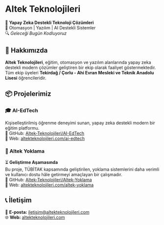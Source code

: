 # Altek Teknolojileri  
🚀 **Yapay Zeka Destekli Teknoloji Çözümleri**  
🤖 Otomasyon | Yazılım | AI Destekli Sistemler  
🔍 *Geleceği Bugün Kodluyoruz*

## 🧠 Hakkımızda  
**Altek Teknolojileri**, eğitim, otomasyon ve yazılım alanlarında yapay zeka destekli modern çözümler geliştiren bir ekip olarak faaliyet göstermektedir.  
Tüm ekip üyeleri **Tekirdağ / Çorlu - Ahi Evran Mesleki ve Teknik Anadolu Lisesi** öğrencileridir.

## 📦 Projelerimiz

### 🎓 AI-EdTech  
Kişiselleştirilmiş öğrenme deneyimi sunan, yapay zeka destekli modern bir eğitim platformu.  
🔗 GitHub: [Altek-Teknolojileri/AI-EdTech](https://github.com/Altek-Teknolojileri/AI-EdTech)  
🔗 Web: [altekteknolojileri.com/ai-edtech](https://altekteknolojileri.com/ai-edtech/)

### 📝 Altek Yoklama  
⏳ **Geliştirme Aşamasında**  
Bu proje, TÜBİTAK kapsamında geliştirilen, yoklama sistemlerini daha verimli ve kullanıcı dostu hâle getirmeyi amaçlayan bir çalışmadır.  
🔗 GitHub: [Altek-Teknolojileri/Altek-Yoklama](https://github.com/Altek-Teknolojileri/Altek-Yoklama)  
🔗 Web: [altekteknolojileri.com/altek-yoklama](https://altekteknolojileri.com/altek-yoklama/)

## 📞 İletişim  
📧 **E-posta:** [iletisim@altekteknolojileri.com](mailto:iletisim@altekteknolojileri.com)  
🌐 **Web:** [altekteknolojileri.com](https://altekteknolojileri.com/)
